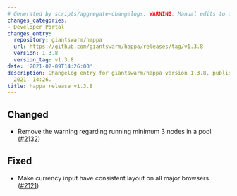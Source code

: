 ```yaml
---
# Generated by scripts/aggregate-changelogs. WARNING: Manual edits to this files will be overwritten.
changes_categories:
- Developer Portal
changes_entry:
  repository: giantswarm/happa
  url: https://github.com/giantswarm/happa/releases/tag/v1.3.8
  version: 1.3.8
  version_tag: v1.3.8
date: '2021-02-09T14:26:00'
description: Changelog entry for giantswarm/happa version 1.3.8, published on 09 February
  2021, 14:26.
title: happa release v1.3.8
---
```


## Changed

- Remove the warning regarding running minimum 3 nodes in a pool ([#2132](https://github.com/giantswarm/happa/pull/2132))

## Fixed

- Make currency input have consistent layout on all major browsers ([#2121](https://github.com/giantswarm/happa/pull/2121))

